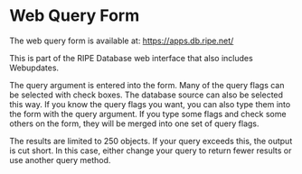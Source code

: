# Web Query Form

The web query form is available at:
https://apps.db.ripe.net/

This is part of the RIPE Database web interface that also includes Webupdates.

The query argument is entered into the form. Many of the query flags can be selected with check boxes. The database source can also be selected this way. If you know the query flags you want, you can also type them into the form with the query argument. If you type some flags and check some others on the form, they will be merged into one set of query flags.

The results are limited to 250 objects. If your query exceeds this, the output is cut short. In this case, either change your query to return fewer results or use another query method.